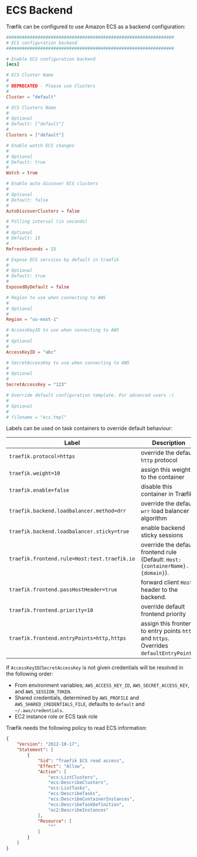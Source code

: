 # ECS Backend

Træfik can be configured to use Amazon ECS as a backend configuration:

```toml
################################################################
# ECS configuration backend
################################################################

# Enable ECS configuration backend
[ecs]

# ECS Cluster Name
#
# DEPRECATED - Please use Clusters
#
Cluster = "default"

# ECS Clusters Name
#
# Optional
# Default: ["default"]
#
Clusters = ["default"]

# Enable watch ECS changes
#
# Optional
# Default: true
#
Watch = true

# Enable auto discover ECS clusters
#
# Optional
# Default: false
#
AutoDiscoverClusters = false

# Polling interval (in seconds)
#
# Optional
# Default: 15
#
RefreshSeconds = 15

# Expose ECS services by default in traefik
#
# Optional
# Default: true
#
ExposedByDefault = false

# Region to use when connecting to AWS
#
# Optional
#
Region = "us-east-1"

# AccessKeyID to use when connecting to AWS
#
# Optional
#
AccessKeyID = "abc"

# SecretAccessKey to use when connecting to AWS
#
# Optional
#
SecretAccessKey = "123"

# Override default configuration template. For advanced users :)
#
# Optional
#
# filename = "ecs.tmpl"
```

Labels can be used on task containers to override default behaviour:

| Label                                        | Description                                                                              |
|----------------------------------------------|------------------------------------------------------------------------------------------|
| `traefik.protocol=https`                     | override the default `http` protocol                                                     |
| `traefik.weight=10`                          | assign this weight to the container                                                      |
| `traefik.enable=false`                       | disable this container in Træfik                                                         |
| `traefik.backend.loadbalancer.method=drr`    | override the default `wrr` load balancer algorithm                                       |
| `traefik.backend.loadbalancer.sticky=true`   | enable backend sticky sessions                                                           |
| `traefik.frontend.rule=Host:test.traefik.io` | override the default frontend rule (Default: `Host:{containerName}.{domain}`).           |
| `traefik.frontend.passHostHeader=true`       | forward client `Host` header to the backend.                                             |
| `traefik.frontend.priority=10`               | override default frontend priority                                                       |
| `traefik.frontend.entryPoints=http,https`    | assign this frontend to entry points `http` and `https`. Overrides `defaultEntryPoints`. |

If `AccessKeyID`/`SecretAccessKey` is not given credentials will be resolved in the following order:

- From environment variables; `AWS_ACCESS_KEY_ID`, `AWS_SECRET_ACCESS_KEY`, and `AWS_SESSION_TOKEN`.
- Shared credentials, determined by `AWS_PROFILE` and `AWS_SHARED_CREDENTIALS_FILE`, defaults to `default` and `~/.aws/credentials`.
- EC2 instance role or ECS task role

Træfik needs the following policy to read ECS information:

```json
{
    "Version": "2012-10-17",
    "Statement": [
        {
            "Sid": "Traefik ECS read access",
            "Effect": "Allow",
            "Action": [
                "ecs:ListClusters",
                "ecs:DescribeClusters",
                "ecs:ListTasks",
                "ecs:DescribeTasks",
                "ecs:DescribeContainerInstances",
                "ecs:DescribeTaskDefinition",
                "ec2:DescribeInstances"
            ],
            "Resource": [
                "*"
            ]
        }
    ]
}
```
